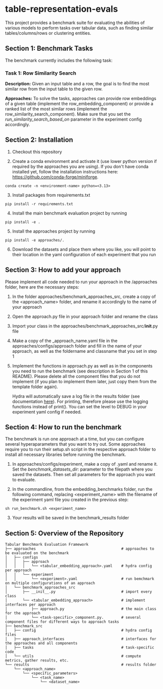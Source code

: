 # table-representation-evals
This project provides a benchmark suite for evaluating the abilities of various models to perform tasks over tabular data, such as finding similar tables/columns/rows or clustering entities.

## Section 1: Benchmark Tasks

The benchmark currently includes the following task:

### Task 1: Row Similarity Search

**Description:** Given an input table and a row, the goal is to find the most similar row from the input table to the given row.

**Approaches:** To solve the tasks, approaches can provide row embeddings of a given table (implement the row_embedding_component) or provide a ranked list of the most similar rows (implement the row_similarity_search_component).
Make sure that you set the *run_similarity_search_based_on* parameter in the experiment config accordingly.


## Section 2: Installation

1) Checkout this repository

2) Create a conda environment and activate it (use lower python version if required by the approaches you are using). If you don't have conda installed yet, follow the installation instructions here: https://github.com/conda-forge/miniforge. 

```
conda create -n <environment-name> python=<3.13> 
```

3) Install packages from requirements.txt

```
pip install -r requirements.txt
```

4) Install the main benchmark evaluation project by running

```
pip install -e .
````

5) Install the approaches project by running

```
pip install -e approaches/.
```

6) Download the datasets and place them where you like, you will point to their location in the yaml configuration of each experiment that you run
 
## Section 3: How to add your approach

Please implement all code needed to run your approach in the /approaches folder, here are the necessary steps:

1) In the folder approaches/benchmark_approaches_src, create a copy of the <approach_name> folder, and rename it accordingly to the name of your approach

2) Open the approach.py file in your approach folder and rename the class

3) Import your class in the approaches/benchmark_approaches_src/__init__.py file

4) Make a copy of the _approach_name.yaml file in the approaches/configs/approach folder and fill in the name of your approach, as well as the foldername and classname that you set in step 1

5) Implement the functions in approach.py as well as in the components you need to run the benchmark (see description in Section 1 of this README). Please delete all the component files that you do not implement (if you plan to implement them later, just copy them from the template folder again).

    Hydra will automatically save a log file in the results folder (see documentation [here](https://hydra.cc/docs/tutorials/basic/running_your_app/logging/)). For printing, therefore please use the logging functions instead of print(). You can set the level to DEBUG in your experiment yaml config if needed.

## Section 4: How to run the benchmark

The benchmark is run one approach at a time, but you can configure several hyperaparameters that you want to try out. Some approaches require you to run their setup.sh script in the respective approach folder to install all necessary libraries before running the benchmark. 

1) In approaches/configs/experiment, make a copy of <experiment>.yaml and rename it. Set the *benchmark_datasets_dir:* parameter to the filepath where you saved the datasets. Then set all parameters for the approach you want to evaluate. 

2) In the commandline, from the embedding_benchmarks folder, run the following command, replacing <experiment_name> with the filename of the experiment yaml file you created in the previous step:

```
sh run_benchmark.sh <experiment_name>
```

3) Your results will be saved in the benchmark_results folder

## Section 5: Overview of the Repository
```
Tabular Benchmark Evaluation Framework
├── approaches                                       # approaches to be evaluated on the benchmark
│   ├── configs
│   │   ├── approach
│   │   │   └── <tabular_embedding_approach>.yaml    # hydra config per approach
│   │   └── experiment
│   │       └── <experiment>.yaml                    # run bemchmark on multiple configurations of an approach
│   └── benchmark_approaches_src
│       ├── __init__.py                              # import every class
│       └── <tabular_embedding_approach>             # implement interfaces per approach
│           ├── approach.py                          # the main class for the approach
│           └── <task-specific>_component.py.        # several component files for different ways to approach tasks
├── benchmark_src
│   ├── config                                       # hydra config files
│   ├── approach_interfaces                          # interfaces for the approaches and all components
│   ├── tasks                                        # task-specific code 
│   └── utils                                        # compute metrics, gather results, etc. 
└── results                                          # results folder
    └── <approach_name>
        └── <specific_parameters>
            └── <task_name>
                └── <dataset_name>
```
